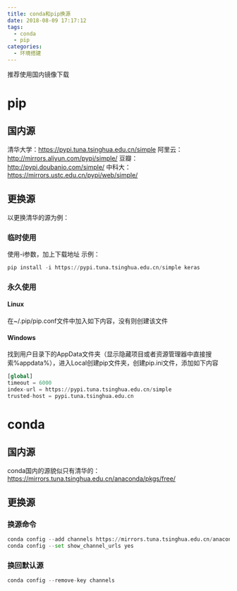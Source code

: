 ```yaml
---
title: conda和pip换源
date: 2018-08-09 17:17:12
tags:
  - conda
  - pip
categories:
  - 环境搭建
---
```

推荐使用国内镜像下载

# pip
## 国内源
清华大学：https://pypi.tuna.tsinghua.edu.cn/simple
阿里云：http://mirrors.aliyun.com/pypi/simple/
豆瓣：http://pypi.doubanio.com/simple/
中科大：https://mirrors.ustc.edu.cn/pypi/web/simple/

## 更换源
以更换清华的源为例：
### 临时使用
使用-i参数，加上下载地址
示例：
``` python
pip install -i https://pypi.tuna.tsinghua.edu.cn/simple keras
```

### 永久使用
#### Linux
在~/.pip/pip.conf文件中加入如下内容，没有则创建该文件
#### Windows
找到用户目录下的AppData文件夹（显示隐藏项目或者资源管理器中直接搜索%appdata%），进入Local创建pip文件夹，创建pip.ini文件，添加如下内容
``` python
[global]
timeout = 6000
index-url = https://pypi.tuna.tsinghua.edu.cn/simple
trusted-host = pypi.tuna.tsinghua.edu.cn
```

# conda
## 国内源
conda国内的源貌似只有清华的：https://mirrors.tuna.tsinghua.edu.cn/anaconda/pkgs/free/
## 更换源
### 换源命令
``` python
conda config --add channels https://mirrors.tuna.tsinghua.edu.cn/anaconda/pkgs/free/
conda config --set show_channel_urls yes
```
### 换回默认源
``` python
conda config --remove-key channels
```

